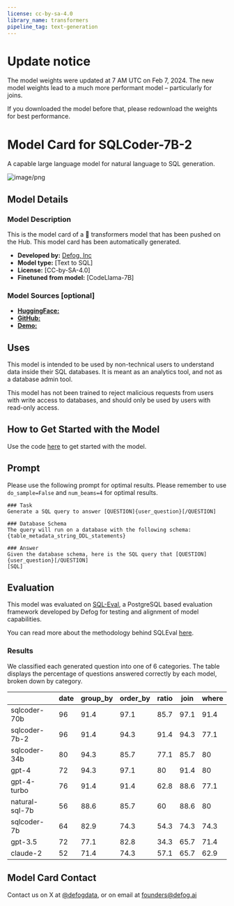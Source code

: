 ```yaml
---
license: cc-by-sa-4.0
library_name: transformers
pipeline_tag: text-generation
---
```

# Update notice
The model weights were updated at 7 AM UTC on Feb 7, 2024. The new model weights lead to a much more performant model – particularly for joins.

If you downloaded the model before that, please redownload the weights for best performance.

# Model Card for SQLCoder-7B-2

A capable large language model for natural language to SQL generation.

![image/png](https://cdn-uploads.huggingface.co/production/uploads/603bbad3fd770a9997b57cb6/AYUE2y14vy2XkD9MZpScu.png)

## Model Details

### Model Description

<!-- Provide a longer summary of what this model is. -->

This is the model card of a 🤗 transformers model that has been pushed on the Hub. This model card has been automatically generated.

- **Developed by:** [Defog, Inc](https://defog.ai)
- **Model type:** [Text to SQL]
- **License:** [CC-by-SA-4.0]
- **Finetuned from model:** [CodeLlama-7B]

### Model Sources [optional]
- [**HuggingFace:**](https://huggingface.co/defog/sqlcoder-70b-alpha)
- [**GitHub:**](https://github.com/defog-ai/sqlcoder)
- [**Demo:**](https://defog.ai/sqlcoder-demo/)

## Uses

This model is intended to be used by non-technical users to understand data inside their SQL databases. It is meant as an analytics tool, and not as a database admin tool.

This model has not been trained to reject malicious requests from users with write access to databases, and should only be used by users with read-only access.

## How to Get Started with the Model

Use the code [here](https://github.com/defog-ai/sqlcoder/blob/main/inference.py) to get started with the model.

## Prompt

Please use the following prompt for optimal results. Please remember to use `do_sample=False` and `num_beams=4` for optimal results.

```
### Task
Generate a SQL query to answer [QUESTION]{user_question}[/QUESTION]

### Database Schema
The query will run on a database with the following schema:
{table_metadata_string_DDL_statements}

### Answer
Given the database schema, here is the SQL query that [QUESTION]{user_question}[/QUESTION]
[SQL]
```

## Evaluation

This model was evaluated on [SQL-Eval](https://github.com/defog-ai/sql-eval), a PostgreSQL based evaluation framework developed by Defog for testing and alignment of model capabilities.

You can read more about the methodology behind SQLEval [here](https://defog.ai/blog/open-sourcing-sqleval/).

### Results

We classified each generated question into one of 6 categories. The table displays the percentage of questions answered correctly by each model, broken down by category.

|                | date | group_by | order_by | ratio | join | where |
| -------------- | ---- | -------- | -------- | ----- | ---- | ----- |
| sqlcoder-70b   | 96   | 91.4     | 97.1     | 85.7  | 97.1 | 91.4  |
| sqlcoder-7b-2  | 96   | 91.4     | 94.3     | 91.4  | 94.3 | 77.1  |
| sqlcoder-34b   | 80   | 94.3     | 85.7     | 77.1  | 85.7 | 80    |
| gpt-4          | 72   | 94.3     | 97.1     | 80    | 91.4 | 80    |
| gpt-4-turbo    | 76   | 91.4     | 91.4     | 62.8  | 88.6 | 77.1  |
| natural-sql-7b | 56   | 88.6     | 85.7     | 60    | 88.6 | 80    |
| sqlcoder-7b    | 64   | 82.9     | 74.3     | 54.3  | 74.3 | 74.3  |
| gpt-3.5        | 72   | 77.1     | 82.8     | 34.3  | 65.7 | 71.4  |
| claude-2       | 52   | 71.4     | 74.3     | 57.1  | 65.7 | 62.9  |

## Model Card Contact

Contact us on X at [@defogdata](https://twitter.com/defogdata), or on email at [founders@defog.ai](mailto:founders@defog.ai)
